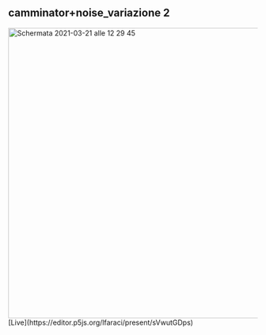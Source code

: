 ## camminator+noise_variazione 2

<img width="588" alt="Schermata 2021-03-21 alle 12 29 45" src="https://user-images.githubusercontent.com/63911437/111903201-5a742300-8a41-11eb-9da4-3289ad8c955b.png">
[Live](https://editor.p5js.org/lfaraci/present/sVwutGDps)
